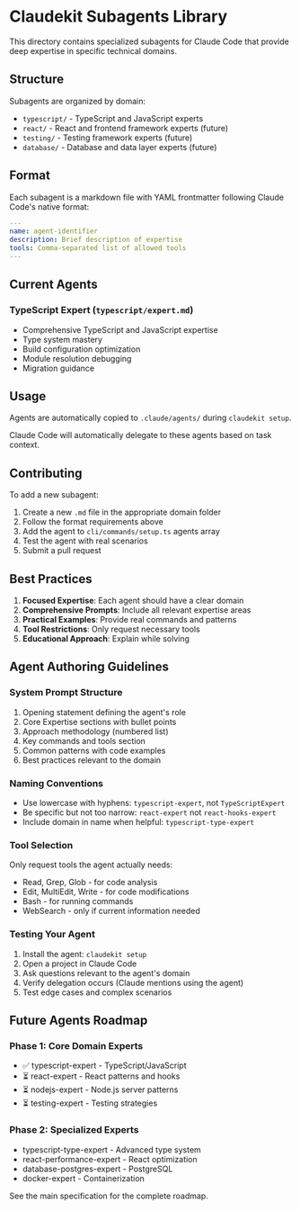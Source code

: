 # Claudekit Subagents Library

This directory contains specialized subagents for Claude Code that provide deep expertise in specific technical domains.

## Structure

Subagents are organized by domain:
- `typescript/` - TypeScript and JavaScript experts
- `react/` - React and frontend framework experts (future)
- `testing/` - Testing framework experts (future)
- `database/` - Database and data layer experts (future)

## Format

Each subagent is a markdown file with YAML frontmatter following Claude Code's native format:

```yaml
---
name: agent-identifier
description: Brief description of expertise
tools: Comma-separated list of allowed tools
---
```

## Current Agents

### TypeScript Expert (`typescript/expert.md`)
- Comprehensive TypeScript and JavaScript expertise
- Type system mastery
- Build configuration optimization
- Module resolution debugging
- Migration guidance

## Usage

Agents are automatically copied to `.claude/agents/` during `claudekit setup`.

Claude Code will automatically delegate to these agents based on task context.

## Contributing

To add a new subagent:
1. Create a new `.md` file in the appropriate domain folder
2. Follow the format requirements above
3. Add the agent to `cli/commands/setup.ts` agents array
4. Test the agent with real scenarios
5. Submit a pull request

## Best Practices

1. **Focused Expertise**: Each agent should have a clear domain
2. **Comprehensive Prompts**: Include all relevant expertise areas
3. **Practical Examples**: Provide real commands and patterns
4. **Tool Restrictions**: Only request necessary tools
5. **Educational Approach**: Explain while solving

## Agent Authoring Guidelines

### System Prompt Structure
1. Opening statement defining the agent's role
2. Core Expertise sections with bullet points
3. Approach methodology (numbered list)
4. Key commands and tools section
5. Common patterns with code examples
6. Best practices relevant to the domain

### Naming Conventions
- Use lowercase with hyphens: `typescript-expert`, not `TypeScriptExpert`
- Be specific but not too narrow: `react-expert` not `react-hooks-expert`
- Include domain in name when helpful: `typescript-type-expert`

### Tool Selection
Only request tools the agent actually needs:
- Read, Grep, Glob - for code analysis
- Edit, MultiEdit, Write - for code modifications
- Bash - for running commands
- WebSearch - only if current information needed

### Testing Your Agent
1. Install the agent: `claudekit setup`
2. Open a project in Claude Code
3. Ask questions relevant to the agent's domain
4. Verify delegation occurs (Claude mentions using the agent)
5. Test edge cases and complex scenarios

## Future Agents Roadmap

### Phase 1: Core Domain Experts
- ✅ typescript-expert - TypeScript/JavaScript
- ⏳ react-expert - React patterns and hooks
- ⏳ nodejs-expert - Node.js server patterns
- ⏳ testing-expert - Testing strategies

### Phase 2: Specialized Experts
- typescript-type-expert - Advanced type system
- react-performance-expert - React optimization
- database-postgres-expert - PostgreSQL
- docker-expert - Containerization

See the main specification for the complete roadmap.